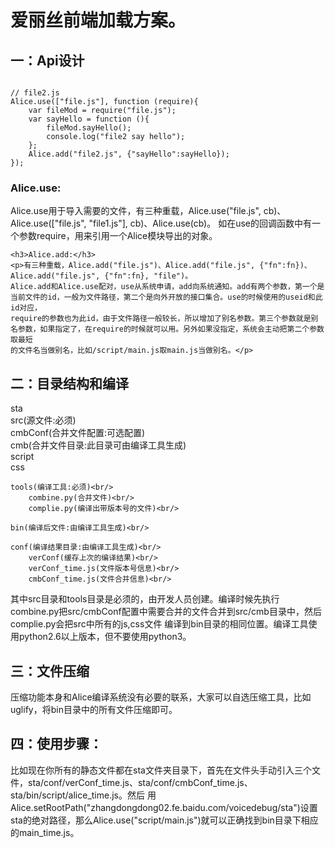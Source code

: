 <h1>爱丽丝前端加载方案。</h1>

<h2>一：Api设计</h2>
<div>
<pre><code>
// file2.js
Alice.use(["file.js"], function (require){
    var fileMod = require("file.js");
    var sayHello = function (){
        fileMod.sayHello();
        console.log("file2 say hello");
    };
    Alice.add("file2.js", {"sayHello":sayHello});
});
</code></pre>
    <h3>Alice.use:</h3>
    <p>Alice.use用于导入需要的文件，有三种重载，Alice.use("file.js", cb)、Alice.use(["file.js", "file1.js"], cb)、Alice.use(cb)。
    如在use的回调函数中有一个参数require，用来引用一个Alice模块导出的对象。</p>

    <h3>Alice.add:</h3>
    <p>有三种重载，Alice.add("file.js")、Alice.add("file.js", {"fn":fn})、Alice.add("file.js", {"fn":fn}, "file")。
    Alice.add和Alice.use配对，use从系统申请，add向系统通知。add有两个参数，第一个是当前文件的id，一般为文件路径，第二个是向外开放的接口集合。use的时候使用的useid和此id对应，
    require的参数也为此id，由于文件路径一般较长，所以增加了别名参数。第三个参数就是别名参数，如果指定了，在require的时候就可以用。另外如果没指定，系统会主动把第二个参数取最短
    的文件名当做别名，比如/script/main.js取main.js当做别名。</p>
</div>

<h2>二：目录结构和编译</h2>
sta<br/>
    src(源文件:必须)<br/>
        cmbConf(合并文件配置:可选配置)<br/>
        cmb(合并文件目录:此目录可由编译工具生成)<br/>
        script<br/>
        css<br/>
        
    tools(编译工具:必须)<br/>
        combine.py(合并文件)<br/>
        complie.py(编译出带版本号的文件)<br/>
        
    bin(编译后文件:由编译工具生成)<br/>
    
    conf(编译结果目录:由编译工具生成)<br/>
        verConf(缓存上次的编译结果)<br/>
        verConf_time.js(文件版本号信息)<br/>
        cmbConf_time.js(文件合并信息)<br/>

<p>其中src目录和tools目录是必须的，由开发人员创建。编译时候先执行combine.py把src/cmbConf配置中需要合并的文件合并到src/cmb目录中，然后complie.py会把src中所有的js,css文件
编译到bin目录的相同位置。编译工具使用python2.6以上版本，但不要使用python3。</p>

<h2>三：文件压缩</h2>
<p>压缩功能本身和Alice编译系统没有必要的联系，大家可以自选压缩工具，比如uglify，将bin目录中的所有文件压缩即可。</p>

<h2>四：使用步骤：</h2>
<p>比如现在你所有的静态文件都在sta文件夹目录下，首先在文件头手动引入三个文件，sta/conf/verConf_time.js、sta/conf/cmbConf_time.js、sta/bin/script/alice_time.js。然后
用Alice.setRootPath("zhangdongdong02.fe.baidu.com/voicedebug/sta")设置sta的绝对路径，那么Alice.use("script/main.js")就可以正确找到bin目录下相应的main_time.js。</p>


